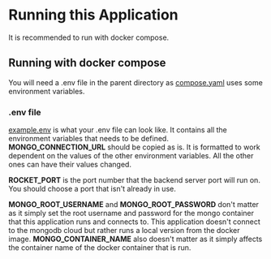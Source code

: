 # Running this Application

It is recommended to run with docker compose.

## Running with docker compose

You will need a .env file in the parent directory as [compose.yaml](compose.yaml) uses some environment variables.

### .env file 
[example.env](example.env) is what your .env file can look like. It contains all the environment variables that needs to be defined.
**MONGO_CONNECTION_URL** should be copied as is. It is formatted to work dependent on the values of the other environment variables.  All the other ones can have their values changed. 

**ROCKET_PORT** is the port number that the backend server port will run on. You should choose a port that isn't already in use.

**MONGO_ROOT_USERNAME** and **MONGO_ROOT_PASSWORD** don't matter as it simply set the root username and password for the mongo container that this application runs and connects to. This application doesn't connect to the mongodb cloud but rather runs a local version from the docker image.
**MONGO_CONTAINER_NAME** also doesn't matter as it simply affects the container name of the docker container that is run.
